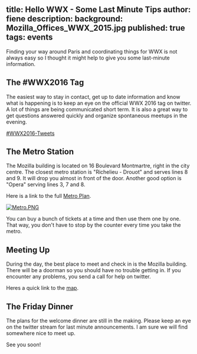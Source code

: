 title: Hello WWX - Some Last Minute Tips
author: fiene
description: 
background: Mozilla_Offices_WWX_2015.jpg
published: true
tags: events
---

Finding your way around Paris and coordinating things for WWX is not always easy so I thought it might help to give you some last-minute information.

## The #WWX2016 Tag

The easiest way to stay in contact, get up to date information and know what is happening is to keep an eye on the official WWX 2016 tag on twitter. A lot of things are being communicated short term. It is also a great way to get questions answered quickly and organize spontaneous meetups in the evening.

<a class="twitter-timeline" href="https://twitter.com/hashtag/WWX2016" data-widget-id="735896866097893376">#WWX2016-Tweets</a>
<script>!function(d,s,id){var js,fjs=d.getElementsByTagName(s)[0],p=/^http:/.test(d.location)?'http':'https';if(!d.getElementById(id)){js=d.createElement(s);js.id=id;js.src=p+"://platform.twitter.com/widgets.js";fjs.parentNode.insertBefore(js,fjs);}}(document,"script","twitter-wjs");</script>

## The Metro Station

The Mozilla building is located on 16 Boulevard Montmartre, right in the city centre. The closest metro station is "Richelieu - Drouot" and serves lines 8 and 9. It will drop you almost in front of the door. Another good option is "Opera" serving lines 3, 7 and 8.

Here is a link to the full [Metro Plan](http://www.ratp.fr/informer/pdf/orienter/f_plan.php).

[![Metro.PNG](Metro.PNG)](http://www.ratp.fr/informer/pdf/orienter/f_plan.php)

You can buy a bunch of tickets at a time and then use them one by one. That way, you don't have to stop by the counter every time you take the metro.


## Meeting Up

During the day, the best place to meet and check in is the Mozilla building. There will be a doorman so you should have no trouble getting in. If you encounter any problems, you send a call for help on twitter.

Heres a quick link to the [map](https://www.google.com/maps/place/Mozilla/@48.8721423,2.3389655,17z/data=!3m1!4b1!4m5!3m4!1s0x47e66e3ebb6fbb61:0xf1746072f9468986!8m2!3d48.8721388!4d2.3411542).


## The Friday Dinner

The plans for the welcome dinner are still in the making. Please keep an eye on the twitter stream for last minute announcements. I am sure we will find somewhere nice to meet up.

See you soon!
